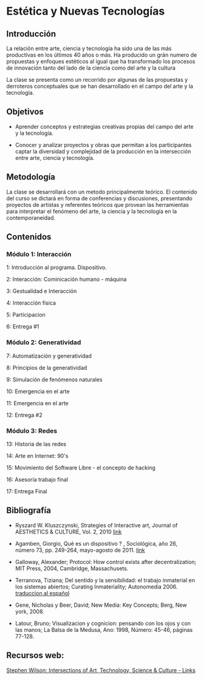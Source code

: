 # Estética y Nuevas Tecnologías


## Introducción

La relación entre arte, ciencia y tecnología ha sido una de las más productivas en los últimos 40 años o más.  Ha producido un grán numero de propuestas y enfoques estéticos al igual que ha transformado los procesos de innovación tanto del lado de la ciencia como del arte y la cultura

La clase se presenta como un recorrido por algunas de las propuestas y derroteros conceptuales que se han desarrollado en el campo del arte y la tecnología.

## Objetivos

* Aprender conceptos y estrategias creativas propias del campo del arte y la tecnología.

* Conocer y analizar proyectos y obras que permitan a los participantes captar la diversidad y complejidad de la producción en la intersección entre arte, ciencia y tecnología.


## Metodología

La clase se desarrollará con un metodo principalmente teórico.  El contenido del curso se dictará en forma de conferencias y discusiones, presentando proyectos de artistas y referentes teóricos que provean las herramientas para interpretar el fenómeno del arte, la ciencia y la tecnología en la contemporaneidad.

## Contenidos

### Módulo 1: Interacción

1: Introducción al programa. Dispositivo.

2: Interacción: Cominicación humano - máquina

3: Gestualidad e Interacción

4: Interacción fisica

5: Participacion

6: Entrega #1


### Módulo 2: Generatividad

7: Automatización y  generatividad

8: Principios de la generatividad

9: Simulación de fenómenos naturales

10: Emergencia en el arte

11: Emergencia en el arte

12: Entrega #2


### Módulo 3: Redes

13: Historia de las redes

14: Arte en Internet: 90's

15: Movimiento del Software Libre - el concepto de hacking

16: Asesoría trabajo final

17: Entrega Final



## Bibliografía

* Ryszard W. Kluszczynski, Strategies of Interactive art, Journal of AESTHETICS & CULTURE, Vol. 2, 2010 [link](http://www.aestheticsandculture.net/index.php/jac/article/download/5525/6190)

* Agamben, Giorgio, Qué es un dispositivo ? , Sociológica, año 26, número 73, pp. 249-264, mayo-agosto de 2011. [link](http://www.revistasociologica.com.mx/pdf/7310.pdf)

*  Galloway, Alexander; Protocol: How control exists after decentralization; MIT Press, 2004, Cambridge, Massachusets.

*  Terranova, Tiziana; Del sentido y la sensibilidad: el trabajo inmaterial en los sistemas abiertos; Curating Inmateriality; Autonomedia 2006. [traduccion al español](https://privadotextos.wordpress.com/2012/12/03/del-sentido-y-la-sensibilidad-el-trabajo-inmaterial-en-los-sistemas-abiertos/)

* Gene, Nicholas y Beer, David; New Media: Key Concepts; Berg, New york, 2008.

* Latour, Bruno; Visualizacion y cognicion: pensando con los ojos y con las manos; La Balsa de la Medusa, Ano: 1998, Número: 45-46, páginas 77-128.

## Recursos web:

[Stephen Wilson: Intersections of Art, Technology, Science & Culture - Links](http://userwww.sfsu.edu/infoarts/links/wilson.artlinks.org.html)
